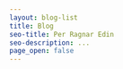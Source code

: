 ```yaml
---
layout: blog-list
title: Blog
seo-title: Per Ragnar Edin
seo-description: ...
page_open: false
---
```

